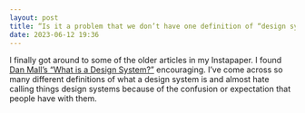```yaml
---
layout: post
title: “Is it a problem that we don’t have one definition of “design system” that we as an industry can standardize on? No!”
date: 2023-06-12 19:36
---
```


I finally got around to some of the older articles in my Instapaper. I found <a href='https://danmall.com/posts/what-is-a-design-system/'>Dan Mall&rsquo;s &ldquo;What is a Design System?&rdquo;</a> encouraging. I&rsquo;ve come across so many different definitions of what a design system is and almost hate calling things design systems because of the confusion or expectation that people have with them.
